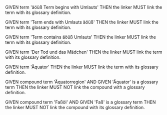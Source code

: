 GIVEN term 'äöüß Term begins with Umlauts'
THEN the linker MUST link the term with its glossary definition.

GIVEN term 'Term ends with Umlauts äöüß'
THEN the linker MUST link the term with its glossary definition.

GIVEN term 'Term contains äöüß Umlauts'
THEN the linker MUST link the term with its glossary definition.

GIVEN term 'Der Tod und das Mädchen'
THEN the linker MUST link the term with its glossary definition.

GIVEN term 'Äquator'
THEN the linker MUST link the term with its glossary definition.

GIVEN compound term 'Äquatorregion' AND GIVEN 'Äquator' is a glossary term
THEN the linker MUST NOT link the compound with a glossary definition.

GIVEN compound term 'Faßöl' AND GIVEN 'Faß' is a glossary term
THEN the linker MUST NOT link the compound with its glossary definition.
